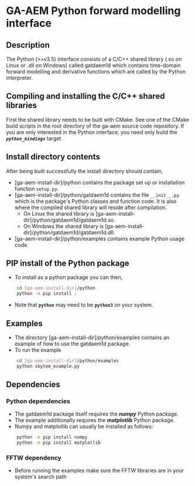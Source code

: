 # GA-AEM Python forward modelling interface

## Description
The Python (>=v3.5) interface consists of a C/C++ shared library (.so on Linux or .dll on Windows) called gatdaem1d which contains time-domain forward modelling and derivative functions which are called by the Python interpreter.

## Compiling and installing the C/C++ shared libraries
First the shared library needs to be built with CMake.  See one of the CMake build scripts in the root directory of the ga-aem source code repository. If you are only interested in the Python interface, you need only build the ***`python_bindings`*** target.

## Install directory contents
After being built successfully the install directory should contain,
- [ga-aem-install-dir]/python contains the package set up or installation function `setup.py`.
- [ga-aem-install-dir]/python/gatdaem1d contains the file `__init__.py` which is the package's Python classes and function code. It is also where the compiled shared library will reside after compilation.
	- On Linux the shared library is [ga-aem-install-dir]/python/gatdaem1d/gatdaem1d.so.
	- On Windows the shared library is [ga-aem-install-dir]/python/gatdaem1d/gatdaem1d.dll.
- [ga-aem-install-dir]/python/examples contains example Python usage code.

## PIP install of the Python package
- To install as a python package you can then,
```bash
	cd [ga-aem-install-dir]/python
	python -m pip install .
```
- Note that **`python`** may need to be **`python3`** on your system.

## Examples
- The directory [ga-aem-install-dir]/python/examples contains an example of how to use the gatdaem1d package.
- To run the example
```bash
	cd [ga-aem-install-dir]/python/examples
	python skytem_example.py
```

## Dependencies

### Python dependencies
- The gatdaem1d package itself requires the ***numpy*** Python package.
- The example additionally requires the ***matplotlib*** Python package.
- Numpy and matplotlib can usually be installed as follows:
````bash
	python -m pip install numpy
	python -m pip install matplotlib
````

### FFTW dependency
- Before running the examples make sure the FFTW libraries are in your system's search path

